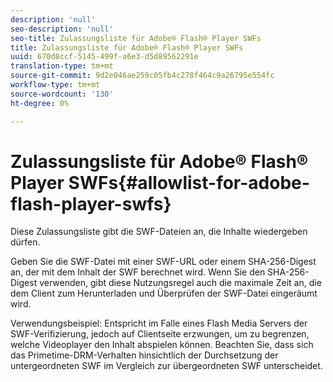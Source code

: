 ```yaml
---
description: 'null'
seo-description: 'null'
seo-title: Zulassungsliste für Adobe® Flash® Player SWFs
title: Zulassungsliste für Adobe® Flash® Player SWFs
uuid: 670d8ccf-5145-499f-a6e3-d5d89562291e
translation-type: tm+mt
source-git-commit: 9d2e046ae259c05fb4c278f464c9a26795e554fc
workflow-type: tm+mt
source-wordcount: '130'
ht-degree: 0%

---
```



# Zulassungsliste für Adobe® Flash® Player SWFs{#allowlist-for-adobe-flash-player-swfs}

Diese Zulassungsliste gibt die SWF-Dateien an, die Inhalte wiedergeben dürfen.

Geben Sie die SWF-Datei mit einer SWF-URL oder einem SHA-256-Digest an, der mit dem Inhalt der SWF berechnet wird. Wenn Sie den SHA-256-Digest verwenden, gibt diese Nutzungsregel auch die maximale Zeit an, die dem Client zum Herunterladen und Überprüfen der SWF-Datei eingeräumt wird.

Verwendungsbeispiel: Entspricht im Falle eines Flash Media Servers der SWF-Verifizierung, jedoch auf Clientseite erzwungen, um zu begrenzen, welche Videoplayer den Inhalt abspielen können. Beachten Sie, dass sich das Primetime-DRM-Verhalten hinsichtlich der Durchsetzung der untergeordneten SWF im Vergleich zur übergeordneten SWF unterscheidet.
